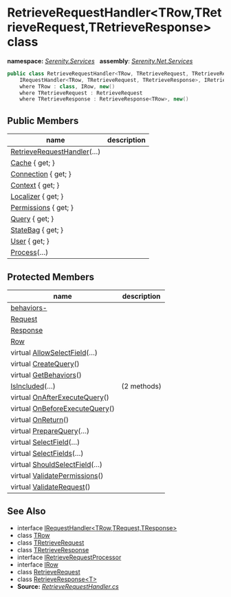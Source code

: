# RetrieveRequestHandler&lt;TRow,TRetrieveRequest,TRetrieveResponse&gt; class
**namespace:** *[Serenity.Services](../README.md#serenity.services-namespace)*   **assembly**: *[Serenity.Net.Services](../README.md)*

```csharp
public class RetrieveRequestHandler<TRow, TRetrieveRequest, TRetrieveResponse> : 
    IRequestHandler<TRow, TRetrieveRequest, TRetrieveResponse>, IRetrieveRequestProcessor
    where TRow : class, IRow, new()
    where TRetrieveRequest : RetrieveRequest
    where TRetrieveResponse : RetrieveResponse<TRow>, new()
```

## Public Members

| name | description |
| --- | --- |
| [RetrieveRequestHandler](RetrieveRequestHandler-3/RetrieveRequestHandler.md)(…) |  |
| [Cache](RetrieveRequestHandler-3/Cache.md) { get; } |  |
| [Connection](RetrieveRequestHandler-3/Connection.md) { get; } |  |
| [Context](RetrieveRequestHandler-3/Context.md) { get; } |  |
| [Localizer](RetrieveRequestHandler-3/Localizer.md) { get; } |  |
| [Permissions](RetrieveRequestHandler-3/Permissions.md) { get; } |  |
| [Query](RetrieveRequestHandler-3/Query.md) { get; } |  |
| [StateBag](RetrieveRequestHandler-3/StateBag.md) { get; } |  |
| [User](RetrieveRequestHandler-3/User.md) { get; } |  |
| [Process](RetrieveRequestHandler-3/Process.md)(…) |  |

## Protected Members

| name | description |
| --- | --- |
| [behaviors-](RetrieveRequestHandler-3/behaviors-.md) |  |
| [Request](RetrieveRequestHandler-3/Request.md) |  |
| [Response](RetrieveRequestHandler-3/Response.md) |  |
| [Row](RetrieveRequestHandler-3/Row.md) |  |
| virtual [AllowSelectField](RetrieveRequestHandler-3/AllowSelectField.md)(…) |  |
| virtual [CreateQuery](RetrieveRequestHandler-3/CreateQuery.md)() |  |
| virtual [GetBehaviors](RetrieveRequestHandler-3/GetBehaviors.md)() |  |
| [IsIncluded](RetrieveRequestHandler-3/IsIncluded.md)(…) |  (2 methods) |
| virtual [OnAfterExecuteQuery](RetrieveRequestHandler-3/OnAfterExecuteQuery.md)() |  |
| virtual [OnBeforeExecuteQuery](RetrieveRequestHandler-3/OnBeforeExecuteQuery.md)() |  |
| virtual [OnReturn](RetrieveRequestHandler-3/OnReturn.md)() |  |
| virtual [PrepareQuery](RetrieveRequestHandler-3/PrepareQuery.md)(…) |  |
| virtual [SelectField](RetrieveRequestHandler-3/SelectField.md)(…) |  |
| virtual [SelectFields](RetrieveRequestHandler-3/SelectFields.md)(…) |  |
| virtual [ShouldSelectField](RetrieveRequestHandler-3/ShouldSelectField.md)(…) |  |
| virtual [ValidatePermissions](RetrieveRequestHandler-3/ValidatePermissions.md)() |  |
| virtual [ValidateRequest](RetrieveRequestHandler-3/ValidateRequest.md)() |  |

## See Also

* interface [IRequestHandler&lt;TRow,TRequest,TResponse&gt;](IRequestHandler-3.md)
* class [TRow](../Serenity.Net.Services/RetrieveRequestHandler-3.TRow.md)
* class [TRetrieveRequest](../Serenity.Net.Services/RetrieveRequestHandler-3.TRetrieveRequest.md)
* class [TRetrieveResponse](../Serenity.Net.Services/RetrieveRequestHandler-3.TRetrieveResponse.md)
* interface [IRetrieveRequestProcessor](IRetrieveRequestProcessor.md)
* interface [IRow](../Serenity.Net.Entity/../Serenity.Data/IRow.md)
* class [RetrieveRequest](RetrieveRequest.md)
* class [RetrieveResponse&lt;T&gt;](RetrieveResponse-1.md)
* **Source:** *[RetrieveRequestHandler.cs](https://github.com/serenity-is/Serenity/blob/master/src/Serenity.Net.Services/RequestHandlers/Retrieve/RetrieveRequestHandler.cs)*